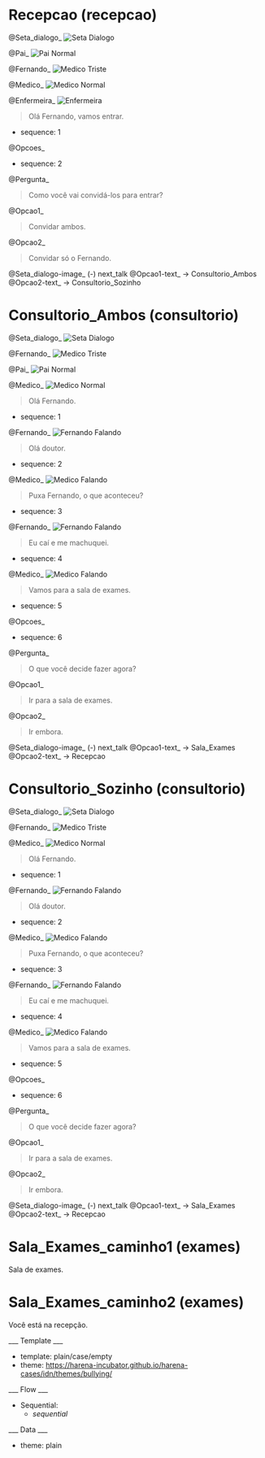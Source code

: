 # Recepcao (recepcao) #

@Seta_dialogo_
  ![Seta Dialogo](https://harena-incubator.github.io/harena-cases/idn/themes/bullying/imagem/cenario/seta.svg)

@Pai_
  ![Pai Normal](https://harena-incubator.github.io/harena-cases/idn/themes/bullying/imagem/personagem/pai_normal.png)

@Fernando_
  ![Medico Triste](https://harena-incubator.github.io/harena-cases/idn/themes/bullying/imagem/personagem/fernando_triste.png)

@Medico_
  ![Medico Normal](https://harena-incubator.github.io/harena-cases/idn/themes/bullying/imagem/personagem/medico_normal.png)

@Enfermeira_
  ![Enfermeira](https://harena-incubator.github.io/harena-cases/idn/themes/bullying/imagem/personagem/enfermeira_regular.png)
  > Olá Fernando, vamos entrar.
  * sequence: 1

@Opcoes_
  * sequence: 2

@Pergunta_
  > Como você vai convidá-los para entrar?

@Opcao1_
  > Convidar ambos.

@Opcao2_
  > Convidar só o Fernando.

@Seta_dialogo-image_ (-) next_talk
@Opcao1-text_ -> Consultorio_Ambos
@Opcao2-text_ -> Consultorio_Sozinho

# Consultorio_Ambos (consultorio) #

@Seta_dialogo_
  ![Seta Dialogo](https://harena-incubator.github.io/harena-cases/idn/themes/bullying/imagem/cenario/seta.svg)

@Fernando_
  ![Medico Triste](https://harena-incubator.github.io/harena-cases/idn/themes/bullying/imagem/personagem/fernando_triste.png)

@Pai_
  ![Pai Normal](https://harena-incubator.github.io/harena-cases/idn/themes/bullying/imagem/personagem/pai_normal.png)

@Medico_
  ![Medico Normal](https://harena-incubator.github.io/harena-cases/idn/themes/bullying/imagem/personagem/medico_normal.png)
  > Olá Fernando.
  * sequence: 1

@Fernando_
  ![Fernando Falando](https://harena-incubator.github.io/harena-cases/idn/themes/bullying/imagem/personagem/fernando_falando.png)
  > Olá doutor.
  * sequence: 2

@Medico_
  ![Medico Falando](https://harena-incubator.github.io/harena-cases/idn/themes/bullying/imagem/personagem/medico_falando.png)
  > Puxa Fernando, o que aconteceu?
  * sequence: 3

@Fernando_
  ![Fernando Falando](https://harena-incubator.github.io/harena-cases/idn/themes/bullying/imagem/personagem/fernando_falando2.png)
  > Eu caí e me machuquei.
  * sequence: 4

@Medico_
  ![Medico Falando](https://harena-incubator.github.io/harena-cases/idn/themes/bullying/imagem/personagem/medico_falando.png)
  > Vamos para a sala de exames.
  * sequence: 5

@Opcoes_
  * sequence: 6

@Pergunta_
  > O que você decide fazer agora?

@Opcao1_
  > Ir para a sala de exames.

@Opcao2_
  > Ir embora.

@Seta_dialogo-image_ (-) next_talk
@Opcao1-text_ -> Sala_Exames
@Opcao2-text_ -> Recepcao

# Consultorio_Sozinho (consultorio) #

@Seta_dialogo_
  ![Seta Dialogo](https://harena-incubator.github.io/harena-cases/idn/themes/bullying/imagem/cenario/seta.svg)

@Fernando_
  ![Medico Triste](https://harena-incubator.github.io/harena-cases/idn/themes/bullying/imagem/personagem/fernando_triste.png)

@Medico_
  ![Medico Normal](https://harena-incubator.github.io/harena-cases/idn/themes/bullying/imagem/personagem/medico_normal.png)
  > Olá Fernando.
  * sequence: 1

@Fernando_
  ![Fernando Falando](https://harena-incubator.github.io/harena-cases/idn/themes/bullying/imagem/personagem/fernando_falando.png)
  > Olá doutor.
  * sequence: 2

@Medico_
  ![Medico Falando](https://harena-incubator.github.io/harena-cases/idn/themes/bullying/imagem/personagem/medico_falando.png)
  > Puxa Fernando, o que aconteceu?
  * sequence: 3

@Fernando_
  ![Fernando Falando](https://harena-incubator.github.io/harena-cases/idn/themes/bullying/imagem/personagem/fernando_falando2.png)
  > Eu caí e me machuquei.
  * sequence: 4

@Medico_
  ![Medico Falando](https://harena-incubator.github.io/harena-cases/idn/themes/bullying/imagem/personagem/medico_falando.png)
  > Vamos para a sala de exames.
  * sequence: 5

@Opcoes_
  * sequence: 6

@Pergunta_
  > O que você decide fazer agora?

@Opcao1_
  > Ir para a sala de exames.

@Opcao2_
  > Ir embora.

@Seta_dialogo-image_ (-) next_talk
@Opcao1-text_ -> Sala_Exames
@Opcao2-text_ -> Recepcao


# Sala_Exames_caminho1 (exames) #

Sala de exames.

# Sala_Exames_caminho2 (exames) #

Você está na recepção.

___ Template ___

* template: plain/case/empty
* theme: https://harena-incubator.github.io/harena-cases/idn/themes/bullying/

___ Flow ___

* Sequential:
  * _sequential_

___ Data ___

* theme: plain
